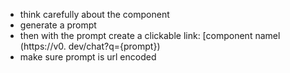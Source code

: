 - think carefully about the component
- generate a prompt
- then with the prompt create a clickable link: [component namel (https://v0. dev/chat?q={prompt})
- make sure prompt is url encoded